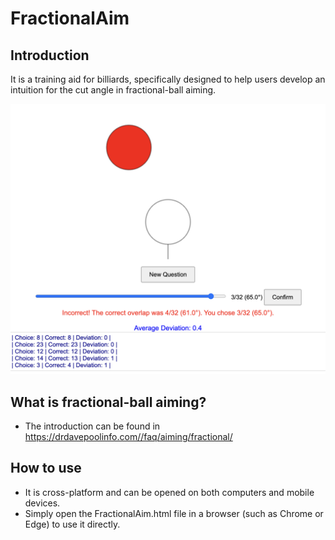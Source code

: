 # FractionalAim

## Introduction
It is a training aid for billiards, specifically designed to help users develop an intuition for the cut angle in fractional-ball aiming.

<img src="examples.jpg" width="600" />

## What is fractional-ball aiming?
- The introduction can be found in https://drdavepoolinfo.com//faq/aiming/fractional/


## How to use
- It is cross-platform and can be opened on both computers and mobile devices. 
- Simply open the FractionalAim.html file in a browser (such as Chrome or Edge) to use it directly.
